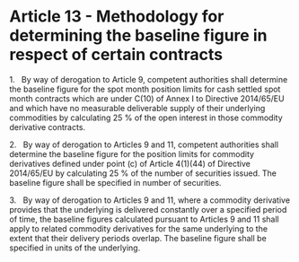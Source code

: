 # Article 13 - Methodology for determining the baseline figure in respect of certain contracts


1.   By way of derogation to Article 9, competent authorities shall determine the baseline figure for the spot month position limits for cash settled spot month contracts which are under C(10) of Annex I to Directive 2014/65/EU and which have no measurable deliverable supply of their underlying commodities by calculating 25 % of the open interest in those commodity derivative contracts.

2.   By way of derogation to Articles 9 and 11, competent authorities shall determine the baseline figure for the position limits for commodity derivatives defined under point (c) of Article 4(1)(44) of Directive 2014/65/EU by calculating 25 % of the number of securities issued. The baseline figure shall be specified in number of securities.

3.   By way of derogation to Articles 9 and 11, where a commodity derivative provides that the underlying is delivered constantly over a specified period of time, the baseline figures calculated pursuant to Articles 9 and 11 shall apply to related commodity derivatives for the same underlying to the extent that their delivery periods overlap. The baseline figure shall be specified in units of the underlying.
